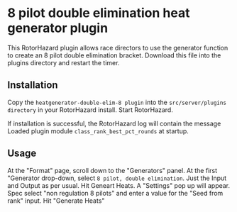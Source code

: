 # 8 pilot double elimination heat generator plugin
This RotorHazard plugin allows race directors to use the generator function to create an 8 pilot double elimination bracket. Download this file into the plugins directory and restart the timer.

## Installation
Copy the ``heatgenerator-double-elim-8 plugin`` into the ``src/server/plugins directory`` in your RotorHazard install. Start RotorHazard.

If installation is successful, the RotorHazard log will contain the message Loaded plugin module ``class_rank_best_pct_rounds`` at startup.

## Usage
At the "Format" page, scroll down to the "Generators" panel. At the first "Generator drop-down, select ``8 pilot, double elimination``. Just the Input and Output as per usual. Hit Geneart Heats. A "Settings" pop up will appear. Spec select "non regulation 8 pilots" and enter a value for the "Seed from rank" input. Hit "Generate Heats"
